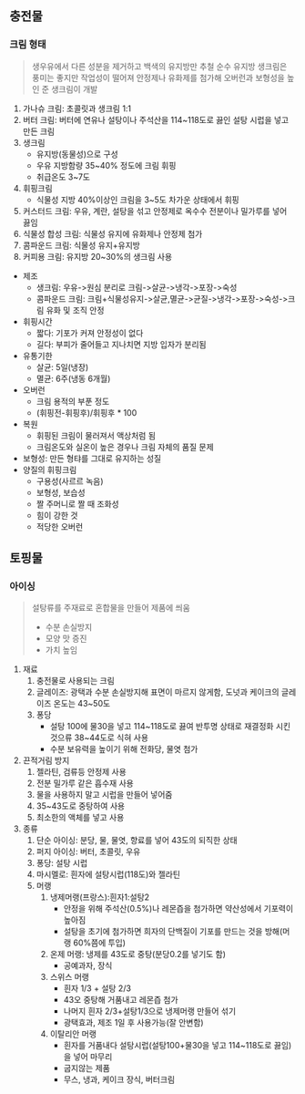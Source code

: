 ## 충전물
### 크림 형태
> 생우유에서 다른 성분을 제거하고 백색의 유지방만 추철
> 순수 유지방 생크림은 풍미는 좋지만 작업성이 떨어져 안정제나 유화제를 첨가해 오버런과 보형성을 높인 준 생크림이 개발

1. 가나슈 크림: 초콜릿과 생크림 1:1
2. 버터 크림: 버터에 연유나 설탕이나 주석산을 114~118도로 끓인 설탕 시럽을 넣고 만든 크림
3. 생크림
	- 유지방(동물성)으로 구성
	- 우유 지방함량 35~40% 정도에 크림 휘핑
	- 취급온도 3~7도
4. 휘핑크림
	- 식물성 지방 40%이상인 크림을 3~5도 차가운 상태에서 휘핑
5. 커스터드 크림: 우유, 계란, 설탕을 섞고 안정제로 옥수수 전분이나 밀가루를 넣어 끓임
6. 식물성 합성 크림: 식물성 유지에 유화제나 안정제 첨가
7. 콤파운드 크림: 식물성 유지+유지방
8. 커피용 크림: 유지방 20~30%의 생크림 사용
- 제조
	- 생크림: 우유->원심 분리로 크림->살균->냉각->포장->숙성
	- 콤파운드 크림: 크림+식물성유지->살균,멸균->균질->냉각->포장->숙성->크림 유화 및 조직 안정
- 휘핑시간
	- 짧다: 기포가 커져 안정성이 없다
	- 길다: 부피가 줄어들고 지나치면 지방 입자가 분리됨
- 유통기한
	- 살균: 5일(냉장)
	- 멸균: 6주(냉동 6개월)
- 오버런
	- 크림 용적의 부푼 정도
	- (휘핑전-휘핑후)/휘핑후 * 100
- 복원
	- 휘핑된 크림이 물러져서 액상처럼 됨
	- 크림온도와 실온이 높은 경우나 크림 자체의 품질 문제
- 보형성: 만든 형탸를 그대로 유지하는 성질
- 양질의 휘핑크림
	- 구용성(사르르 녹음)
	- 보형성, 보습성
	- 짤 주머니로 짤 때 조화성
	- 힘이 강한 것
	- 적당한 오버런
## 토핑물
### 아이싱
> 설탕류를 주재료로 혼합물을 만들어 제품에 씌움
> - 수분 손실방지
> - 모양 맛 증진
> - 가치 높임

1. 재료
	1. 충전물로 사용되는 크림
	2. 글레이즈: 광택과 수분 손실방지해 표면이 마르지 않게함, 도넛과 케이크의 글레이즈 온도는 43~50도
	3. 퐁당
		- 설탕 100에 물30을 넣고 114~118도로 끓여 반투명 상태로 재결정화 시킨 것으류 38~44도로 식혀 사용
		- 수분 보유력을 높이기 위해 전화당, 물엿 첨가
2. 끈적거림 방지
	1. 젤라틴, 검류등 안정제 사용
	2. 전분 밀가루 같은 흡수재 사용
	3. 물을 사용하지 말고 시럽을 만들어 넣어줌
	4. 35~43도로 중탕하여 사용
	5. 최소한의 액체를 넣고 사용
3. 종류
	1. 단순 아이싱: 분당, 물, 물엿, 향료를 넣어 43도의 되직한 상태
	2. 퍼지 아이싱: 버터, 초콜릿, 우유
	3. 퐁당: 설탕 시럽
	4. 마시멜로: 흰자에 설탕시럽(118도)와 젤라틴
	5. 머랭
		1. 냉제머랭(프랑스):흰자1:설탕2
			- 안정을 위해 주석산(0.5%)나 레몬즙을 첨가하면 약산성에서 기포력이 높아짐
			- 설탕을 초기에 첨가하면 희자의 단백질이 기포를 만드는 것을 방해(머랭 60%쯤에 투입)
		2. 온제 머랭: 냉제를 43도로 중탕(분당0.2를 넣기도 함)
			- 공예과자, 장식
		3. 스위스 머랭
			- 흰자 1/3 + 설탕 2/3
			- 43오 중탕해 거품내고 레몬즙 첨가
			- 나머지 흰자 2/3+설탕1/3으로 냉제머랭 만들어 섞기
			- 광택효과, 제조 1일 후 사용가능(잘 안변함)
		4. 이탈리안 머랭
			- 흰자를 거품내다 설탕시럽(설탕100+물30을 넣고 114~118도로 끓임)을 넣어 마무리
			- 굽지않는 제품
			- 무스, 냉과, 케이크 장식, 버터크림